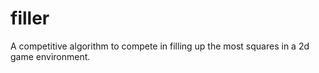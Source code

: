 # filler
A competitive algorithm to compete in filling up the most squares in a 2d game environment.
